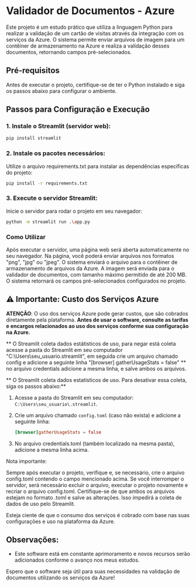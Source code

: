 # Validador de Documentos - Azure

Este projeto é um estudo prático que utiliza a linguagem Python para realizar a validação de um cartão de visitas através da integração com os serviços da Azure. O sistema permite enviar arquivos de imagem para um contêiner de armazenamento na Azure e realiza a validação desses documentos, retornando campos pré-selecionados.

## Pré-requisitos

Antes de executar o projeto, certifique-se de ter o Python instalado e siga os passos abaixo para configurar o ambiente.

## Passos para Configuração e Execução

### 1. Instale o Streamlit (servidor web):

```bash
pip install streamlit
```

### 2. Instale os pacotes necessários:

Utilize o arquivo requirements.txt para instalar as dependências específicas do projeto:

```bash
pip install -r requirements.txt
```

### 3. Execute o servidor Streamlit:

Inicie o servidor para rodar o projeto em seu navegador:

```bash
python -m streamlit run .\app.py
```

### Como Utilizar

Após executar o servidor, uma página web será aberta automaticamente no seu navegador.
Na página, você poderá enviar arquivos nos formatos "png", "jpg" ou "jpeg".
O sistema enviará o arquivo para o contêiner de armazenamento de arquivos da Azure.
A imagem será enviada para o validador de documentos, com tamanho máximo permitido de até 200 MB.
O sistema retornará os campos pré-selecionados configurados no projeto.

## ⚠️ **Importante**: Custo dos Serviços Azure

**ATENÇÃO**: O uso dos serviços Azure pode gerar custos, que são cobrados diretamente pela plataforma. **Antes de usar o software, consulte as tarifas e encargos relacionados ao uso dos serviços conforme sua configuração na Azure.**

** O Streamlit coleta dados estátisticos de uso, para negar está coleta acesse a pasta do Streamlit em seu computador "C:\Users\seu_usuario\.streamlit", em seguida crie um arquivo chamado config e adicione a seguinte linha "[browser] gatherUsageStats = false" ** no arquivo credentials adicione a mesma linha, e salve ambos os arquivos. 

** O Streamlit coleta dados estatísticos de uso. Para desativar essa coleta, siga os passos abaixo:**

1. Acesse a pasta do Streamlit em seu computador: `C:\Users\seu_usuario\.streamlit`.

2. Crie um arquivo chamado `config.toml` (caso não exista) e adicione a seguinte linha:

   ```toml
   [browser]gatherUsageStats = false
   
3. No arquivo credentials.toml (também localizado na mesma pasta), adicione a mesma linha acima.

Nota importante:

Sempre após executar o projeto, verifique e, se necessário, crie o arquivo config.toml contendo o campo mencionado acima.
Se você interromper o servidor, será necessário excluir o arquivo, executar o projeto novamente e recriar o arquivo config.toml.
Certifique-se de que ambos os arquivos estejam no formato .toml e salve as alterações. Isso impedirá a coleta de dados de uso pelo Streamlit.

Esteja ciente de que o consumo dos serviços é cobrado com base nas suas configurações e uso na plataforma da Azure.

## Observações:

- Este software está em constante aprimoramento e novos recursos serão adicionados conforme o avanço nos meus estudos.

Espero que o software seja útil para suas necessidades na validação de documentos utilizando os serviços da Azure!
